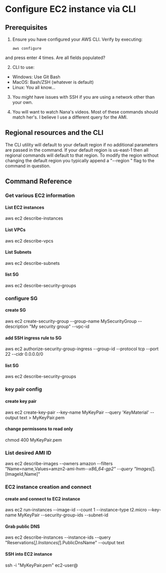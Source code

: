 # Configure EC2 instance via CLI 

## Prerequisites 
1) Ensure you have configured your AWS CLI. Verify by executing:

    `aws configure`

and press enter 4 times. Are all fields populated? 

2) CLI to use: 
- Windows: Use Git Bash
- MacOS: Bash/ZSH (whatever is default)
- Linux: You all know...

3) You *might* have issues with SSH if you are using a network other than your own. 

4) You will want to watch Nana's videos. Most of these commands should match her's. I believe I use a different query for the AMI. 

## Regional resources and the CLI
The CLI utility will default to your default region if no additional parameters are passed in the command. If your default region is us-east-1 then all regional commands will default to that region. To modify the region without changing the default region you typically append a "--region <desired region>" flag to the command in question. 

## Command Reference


### Get various EC2 information
#### List EC2 instances
aws ec2 describe-instances

#### List VPCs
aws ec2 describe-vpcs

#### List Subnets
aws ec2 describe-subnets

#### list SG 
aws ec2 describe-security-groups



### configure SG
#### create SG
aws ec2 create-security-group --group-name MySecurityGroup --description "My security group" --vpc-id <your-vpc-id>

#### add SSH ingress rule to SG
aws ec2 authorize-security-group-ingress --group-id <your-sg-id> --protocol tcp --port 22 --cidr 0.0.0.0/0

#### list SG 
aws ec2 describe-security-groups



### key pair config 
#### create key pair 
aws ec2 create-key-pair --key-name MyKeyPair --query 'KeyMaterial' --output text > MyKeyPair.pem

#### change permissons to read only  
chmod 400 MyKeyPair.pem


### List desired AMI ID
aws ec2 describe-images --owners amazon --filters "Name=name,Values=amzn2-ami-hvm-*-x86_64-gp2" --query "Images[*].[ImageId,Name]"


### EC2 instance creation and connect
#### create and connect to EC2 instance 
aws ec2 run-instances --image-id <ami-id> --count 1 --instance-type t2.micro --key-name MyKeyPair --security-group-ids <your-sg-id> --subnet-id <your-subnet-id>

#### Grab public DNS
aws ec2 describe-instances --instance-ids <your-instance-id> --query "Reservations[*].Instances[*].PublicDnsName" --output text

#### SSH into EC2 instance
ssh -i "MyKeyPair.pem" ec2-user@<your-ec2-public-dns>
